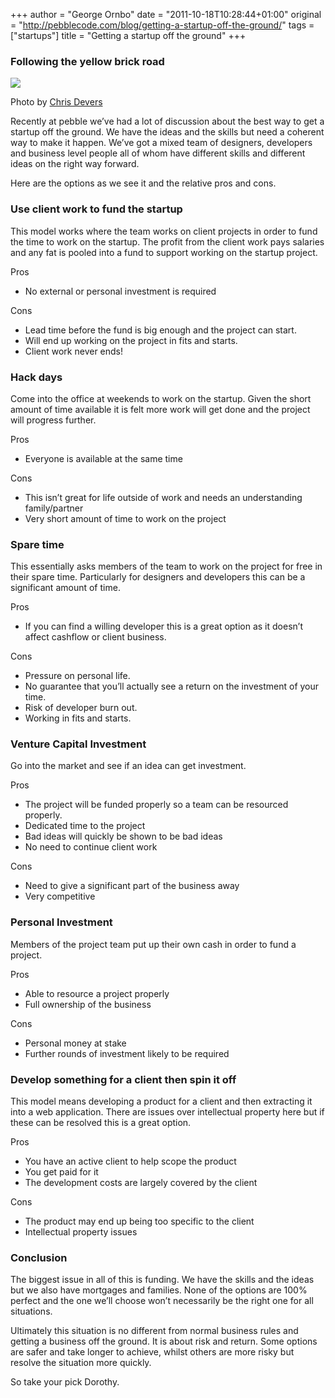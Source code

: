 +++
author = "George Ornbo"
date = "2011-10-18T10:28:44+01:00"
original = "http://pebblecode.com/blog/getting-a-startup-off-the-ground/"
tags = ["startups"]
title = "Getting a startup off the ground"
+++

### Following the yellow brick road

![](https://media.tumblr.com/tumblr_l69juj4maT1qz7kgs.jpg)

Photo by [Chris Devers](http://www.flickr.com/photos/cdevers/4602805654/)

Recently at pebble we’ve had a lot of discussion about the best way to get a
startup off the ground. We have the ideas and the skills but need a coherent way
to make it happen. We’ve got a mixed team of designers, developers and business
level people all of whom have different skills and different ideas on the right
way forward.

Here are the options as we see it and the relative pros and cons.

### Use client work to fund the startup

This model works where the team works on client projects in order to fund the
time to work on the startup. The profit from the client work pays salaries and
any fat is pooled into a fund to support working on the startup project.

Pros

- No external or personal investment is required

Cons

- Lead time before the fund is big enough and the project can start.
- Will end up working on the project in fits and starts.
- Client work never ends!

### Hack days

Come into the office at weekends to work on the startup. Given the short amount
of time available it is felt more work will get done and the project will
progress further.

Pros

- Everyone is available at the same time

Cons

- This isn’t great for life outside of work and needs an understanding
  family/partner
- Very short amount of time to work on the project

### Spare time

This essentially asks members of the team to work on the project for free in
their spare time. Particularly for designers and developers this can be a
significant amount of time.

Pros

- If you can find a willing developer this is a great option as it doesn’t
  affect cashflow or client business.

Cons

- Pressure on personal life.
- No guarantee that you’ll actually see a return on the investment of your time.
- Risk of developer burn out.
- Working in fits and starts.

### Venture Capital Investment

Go into the market and see if an idea can get investment.

Pros

- The project will be funded properly so a team can be resourced properly.
- Dedicated time to the project
- Bad ideas will quickly be shown to be bad ideas
- No need to continue client work

Cons

- Need to give a significant part of the business away
- Very competitive

### Personal Investment

Members of the project team put up their own cash in order to fund a project.

Pros

- Able to resource a project properly
- Full ownership of the business

Cons

- Personal money at stake
- Further rounds of investment likely to be required

### Develop something for a client then spin it off

This model means developing a product for a client and then extracting it into a
web application. There are issues over intellectual property here but if these
can be resolved this is a great option.

Pros

- You have an active client to help scope the product
- You get paid for it
- The development costs are largely covered by the client

Cons

- The product may end up being too specific to the client
- Intellectual property issues

### Conclusion

The biggest issue in all of this is funding. We have the skills and the ideas
but we also have mortgages and families. None of the options are 100% perfect
and the one we’ll choose won’t necessarily be the right one for all situations.

Ultimately this situation is no different from normal business rules and getting
a business off the ground. It is about risk and return. Some options are safer
and take longer to achieve, whilst others are more risky but resolve the
situation more quickly.

So take your pick Dorothy.
